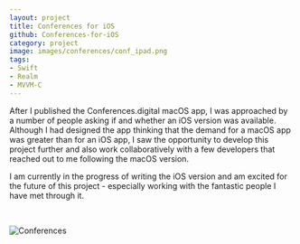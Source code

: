 ```yaml
---
layout: project
title: Conferences for iOS
github: Conferences-for-iOS
category: project
image: images/conferences/conf_ipad.png
tags:
- Swift
- Realm
- MVVM-C
---
```


After I published the Conferences.digital macOS app, I was approached by a number of people asking if and whether an iOS version was available. Although I had designed the app thinking that the demand for a macOS app was greater than for an iOS app, I saw the opportunity to develop this project further and also work collaboratively with a few developers that reached out to me following the macOS version. 

I am currently in the progress of writing the iOS version and am excited for the future of this project - especially working with the fantastic people I have met through it. 

<br>

![Conferences](https://conferences.digital/page.png)